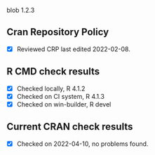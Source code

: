 blob 1.2.3

## Cran Repository Policy

- [x] Reviewed CRP last edited 2022-02-08.

## R CMD check results

- [x] Checked locally, R 4.1.2
- [x] Checked on CI system, R 4.1.3
- [x] Checked on win-builder, R devel

## Current CRAN check results

- [x] Checked on 2022-04-10, no problems found.
